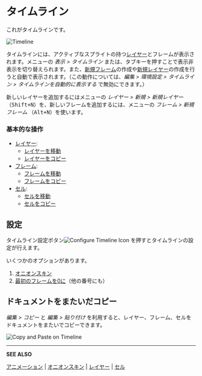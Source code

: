 # タイムライン

これがタイムラインです。

<img src="timeline/timeline.png" alt="Timeline" class="xN" />

タイムラインには、アクティブなスプライトの持つ[レイヤー](layers.md)とフレームが表示されます。メニューの *表示 > タイムライン* または、<kbd>タブ</kbd>キーを押すことで表示非表示を切り替えられます。また、[新規フレーム](new-frame.md)の作成や[新規レイヤー](new-layer.md)の作成を行うと自動で表示されます。（この動作については、*編集 > 環境設定 > タイムライン > タイムラインを自動的に表示する* で無効にできます。）

新しいレイヤーを追加するにはメニューの *レイヤー > 新規 > 新規レイヤー* （<kbd>Shift+N</kbd>）を、新しいフレームを追加するには、メニューの *フレーム > 新規フレーム* （<kbd>Alt+N</kbd>）を使います。

### 基本的な操作

* [レイヤー](layers.md):
  * [レイヤーを移動](move-layers.md)
  * [レイヤーをコピー](copy-layers.md)
* [フレーム](animation.md):
  * [フレームを移動](move-frames.md)
  * [フレームをコピー](copy-frames.md)
* [セル](cel.md):
  * [セルを移動](move-cels.md)
  * [セルをコピー](copy-cels.md)

## 設定

タイムライン設定ボタン![Configure Timeline Icon](animation/configure-timeline.png) を押すとタイムラインの設定が行えます。

いくつかのオプションがあります。

1. [オニオンスキン](onion-skinning.md)
1. [最初のフレームを0に](https://community.aseprite.org/t/3895/2)（他の番号にも）

## ドキュメントをまたいだコピー

*編集 > コピー* と *編集 > 貼り付け* を利用すると、レイヤー、フレーム、セルをドキュメントをまたいでコピーできます。

![Copy and Paste on Timeline](timeline/timeline-copy-and-paste.gif)

---

**SEE ALSO**

[アニメーション](animation.md) |
[オニオンスキン](onion-skinning.md) |
[レイヤー](layers.md) |
[セル](cel.md)
